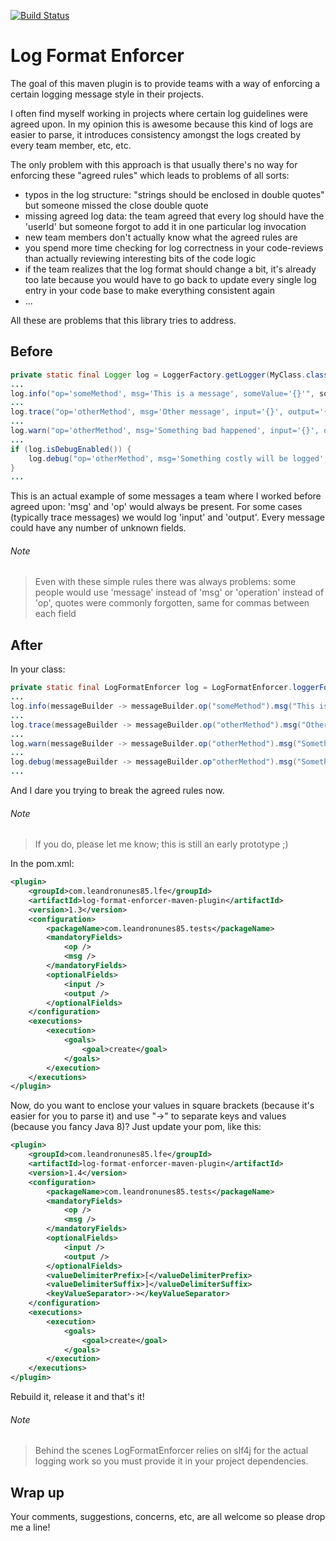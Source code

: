 [![Build Status](https://travis-ci.org/leandronunes85/log-format-enforcer.svg?branch=master)](https://travis-ci.org/leandronunes85/log-format-enforcer)

# Log Format Enforcer

The goal of this maven plugin is to provide teams with a way of enforcing a certain logging message style in their projects. 

I often find myself working in projects where certain log guidelines were agreed upon. In my opinion this is awesome 
because this kind of logs are easier to parse, it introduces consistency amongst the logs created by every team member,
etc, etc.

The only problem with this approach is that usually there's no way for enforcing these "agreed rules" which leads to 
problems of all sorts:
* typos in the log structure: "strings should be enclosed in double quotes" but someone missed the close double quote 
* missing agreed log data: the team agreed that every log should have the 'userId' but someone forgot to add it in one 
particular log invocation
* new team members don't actually know what the agreed rules are
* you spend more time checking for log correctness in your code-reviews than actually reviewing interesting bits of the
code logic
* if the team realizes that the log format should change a bit, it's already too late because you would have to go back 
to update every single log entry in your code base to make everything consistent again
* ...

All these are problems that this library tries to address.

## Before
```java
private static final Logger log = LoggerFactory.getLogger(MyClass.class); // or something similar
...
log.info("op='someMethod', msg='This is a message', someValue='{}'", someValue);
...
log.trace("op='otherMethod', msg='Other message', input='{}', output='{}'", input, output);
...
log.warn("op='otherMethod', msg='Something bad happened', input='{}', output='{}'", input, output, exception);
...
if (log.isDebugEnabled()) {
    log.debug("op='otherMethod', msg='Something costly will be logged', heavyObject='{}'", this.computeHeavyObject());
}
...
```
This is an actual example of some messages a team where I worked before agreed upon: 'msg' and 'op' would always be 
present. For some cases (typically trace messages) we would log 'input' and 'output'. Every message could have any 
number of unknown fields.
###### Note 
>Even with these simple rules there was always problems: some people would use 'message' instead of 'msg' or 'operation'
>instead of 'op', quotes were commonly forgotten, same for commas between each field

## After
In your class:
```java
private static final LogFormatEnforcer log = LogFormatEnforcer.loggerFor(MyClass.class); 
...
log.info(messageBuilder -> messageBuilder.op("someMethod").msg("This is a message").and("someValue", someValue));
...
log.trace(messageBuilder -> messageBuilder.op("otherMethod").msg("Other message").input(input).output(output));
...
log.warn(messageBuilder -> messageBuilder.op("otherMethod").msg("Something bad happened").input(input).output(output).exception(exception));
...
log.debug(messageBuilder -> messageBuilder.op"otherMethod").msg("Something costly will be logged").and("heavyObject", this::computeHeavyObject); 
...
```
And I dare you trying to break the agreed rules now. 
###### Note 
>If you do, please let me know; this is still an early prototype ;)

In the pom.xml:
```xml
<plugin>
    <groupId>com.leandronunes85.lfe</groupId>
    <artifactId>log-format-enforcer-maven-plugin</artifactId>
    <version>1.3</version>
    <configuration>
        <packageName>com.leandronunes85.tests</packageName>
        <mandatoryFields>
            <op />
            <msg />
        </mandatoryFields>
        <optionalFields>
            <input />
            <output />
        </optionalFields>
    </configuration>
    <executions>
        <execution>
            <goals>
                <goal>create</goal>
            </goals>
        </execution>
    </executions>
</plugin>
```
Now, do you want to enclose your values in square brackets (because it's easier for you to parse it) and use "->" to 
separate keys and values (because you fancy Java 8)? Just update your pom, like this:
```xml
<plugin>
    <groupId>com.leandronunes85.lfe</groupId>
    <artifactId>log-format-enforcer-maven-plugin</artifactId>
    <version>1.4</version>
    <configuration>
        <packageName>com.leandronunes85.tests</packageName>
        <mandatoryFields>
            <op />
            <msg />
        </mandatoryFields>
        <optionalFields>
            <input />
            <output />
        </optionalFields>
        <valueDelimiterPrefix>[</valueDelimiterPrefix>
        <valueDelimiterSuffix>]</valueDelimiterSuffix>
        <keyValueSeparator>-></keyValueSeparator>
    </configuration>
    <executions>
        <execution>
            <goals>
                <goal>create</goal>
            </goals>
        </execution>
    </executions>
</plugin>
```
Rebuild it, release it and that's it!

###### Note 
>Behind the scenes LogFormatEnforcer relies on slf4j for the actual logging work so you must provide it in your 
>project dependencies.  


## Wrap up
Your comments, suggestions, concerns, etc, are all welcome so please drop me a line!
